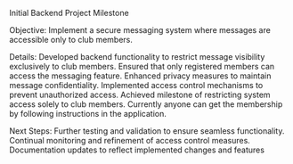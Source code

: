 Initial Backend Project Milestone

Objective: Implement a secure messaging system where messages are accessible only to club members.

Details:
Developed backend functionality to restrict message visibility exclusively to club members.
Ensured that only registered members can access the messaging feature.
Enhanced privacy measures to maintain message confidentiality.
Implemented access control mechanisms to prevent unauthorized access.
Achieved milestone of restricting system access solely to club members.
Currently anyone can get the membership by following instructions in the application.

Next Steps:
Further testing and validation to ensure seamless functionality.
Continual monitoring and refinement of access control measures.
Documentation updates to reflect implemented changes and features

